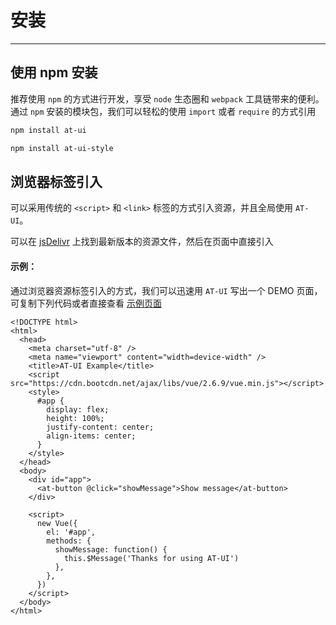 # 安装

---

## 使用 npm 安装

推荐使用 `npm` 的方式进行开发，享受 `node` 生态圈和 `webpack` 工具链带来的便利。通过 `npm` 安装的模块包，我们可以轻松的使用 `import` 或者 `require` 的方式引用

```bash
npm install at-ui

npm install at-ui-style
```

## 浏览器标签引入

可以采用传统的 `<script>` 和 `<link>` 标签的方式引入资源，并且全局使用 `AT-UI`。

可以在 [jsDelivr](https://www.jsdelivr.com/package/npm/at-ui) 上找到最新版本的资源文件，然后在页面中直接引入

#### 示例：

通过浏览器资源标签引入的方式，我们可以迅速用 `AT-UI` 写出一个 DEMO 页面，可复制下列代码或者直接查看 [示例页面](https://jsbin.com/dezafos/edit?html,output)

```
<!DOCTYPE html>
<html>
  <head>
    <meta charset="utf-8" />
    <meta name="viewport" content="width=device-width" />
    <title>AT-UI Example</title>
    <script src="https://cdn.bootcdn.net/ajax/libs/vue/2.6.9/vue.min.js"></script>
    <style>
      #app {
        display: flex;
        height: 100%;
        justify-content: center;
        align-items: center;
      }
    </style>
  </head>
  <body>
    <div id="app">
      <at-button @click="showMessage">Show message</at-button>
    </div>

    <script>
      new Vue({
        el: '#app',
        methods: {
          showMessage: function() {
            this.$Message('Thanks for using AT-UI')
          },
        },
      })
    </script>
  </body>
</html>
```

